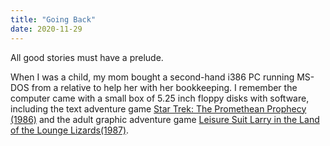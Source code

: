 ```yaml
---
title: "Going Back"
date: 2020-11-29
---
```

All good stories must have a prelude.

When I was a child, my mom bought a second-hand i386 PC running MS-DOS from a relative to help her with her bookkeeping. I remember the computer came with a small box of 5.25 inch floppy disks with software, including the text adventure game [Star Trek: The Promethean Prophecy (1986)](#) and the adult graphic adventure game [Leisure Suit Larry in the Land of the Lounge Lizards(1987)](#).
